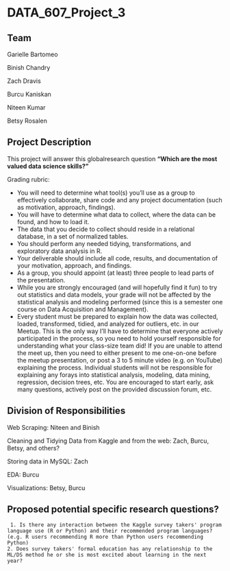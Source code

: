 # DATA_607_Project_3

## Team

Garielle Bartomeo

Binish Chandry

Zach Dravis

Burcu Kaniskan

Niteen Kumar

Betsy Rosalen

## Project Description
This project will answer this globalresearch question **“Which are the most valued data science skills?”**

Grading rubric:
+ You will need to determine what tool(s) you’ll use as a group to effectively collaborate, share code and any project documentation (such as motivation, approach, findings).
+ You will have to determine what data to collect, where the data can be found, and how to load it.
+ The data that you decide to collect should reside in a relational database, in a set of normalized tables.
+ You should perform any needed tidying, transformations, and exploratory data analysis in R.
+ Your deliverable should include all code, results, and documentation of your motivation, approach, and findings.
+ As a group, you should appoint (at least) three people to lead parts of the presentation.
+ While you are strongly encouraged (and will hopefully find it fun) to try out statistics and data models, your
grade will not be affected by the statistical analysis and modeling performed (since this is a semester one
course on Data Acquisition and Management).
+ Every student must be prepared to explain how the data was collected, loaded, transformed, tidied, and
analyzed for outliers, etc. in our Meetup. This is the only way I’ll have to determine that everyone actively participated in the process, so you need to hold yourself responsible for understanding what your class-size team did! If you are unable to attend the meet up, then you need to either present to me one-on-one before the meetup presentation, or post a 3 to 5 minute video (e.g. on YouTube) explaining the process. Individual students will not be responsible for explaining any forays into statistical analysis, modeling, data mining, regression, decision trees, etc.
You are encouraged to start early, ask many questions, actively post on the provided discussion forum, etc.

## Division of Responsibilities

Web Scraping: Niteen and Binish

Cleaning and Tidying Data from Kaggle and from the web: Zach, Burcu, Betsy, and others?

Storing data in MySQL: Zach

EDA: Burcu

Visualizations: Betsy, Burcu

## Proposed potential specific research questions?

``` 1. Is there any interaction between the Kaggle survey takers' program language use (R or Python) and their recommended program languages? (e.g. R users recommending R more than Python users recommending Python)```   
``` 2. Does survey takers' formal education has any relationship to the ML/DS method he or she is most excited about learning in the next year? ```
 

